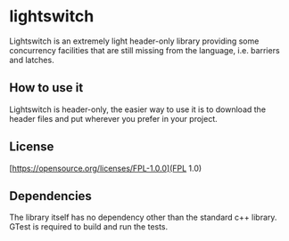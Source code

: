 # lightswitch
Lightswitch is an extremely light header-only library providing some concurrency
facilities that are still missing from the language, i.e. barriers and latches.

## How to use it
Lightswitch is header-only, the easier way to use it is to download the header
files and put wherever you prefer in your project.

## License
[https://opensource.org/licenses/FPL-1.0.0](FPL 1.0)

## Dependencies
The library itself has no dependency other than the standard c++ library.
GTest is required to build and run the tests.
